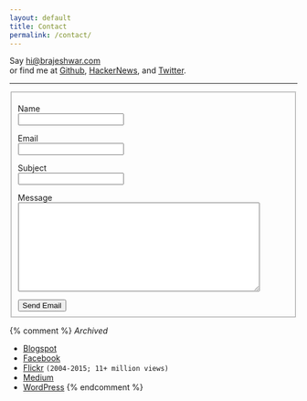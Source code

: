```yaml
---
layout: default
title: Contact
permalink: /contact/
---
```


Say [hi@brajeshwar.com](mailto:hi@brajeshwar.com)\
or find me at
[Github](http://github.com/brajeshwar),
[HackerNews](https://news.ycombinator.com/user?id=Brajeshwar),
and
[Twitter](https://twitter.com/brajeshwar).

---

<form id="contact-form" action="https://formspree.io/f/mrgrrljj" method="POST">
  <fieldset>
    <p id="contact-form-status" style="font-weight: bold;"></p>
    <p>
      <label for="name">Name</label><br>
      <input type="text" name="name" required>
    </p>
    <p>
      <label for="email">Email</label><br>
      <input type="email" name="email" required>
    </p>
    <p>
      <label for="subject">Subject</label><br>
      <input type="text" name="subject" required>
    </p>
    <p>
      <label for="message">Message</label><br>
      <textarea cols="50" rows="10" name="message" required></textarea>
    </p>
    <button type="submit">Send Email</button>
  </fieldset>
</form>

<script>
var form = document.getElementById("contact-form");

async function handleSubmit(event) {
  event.preventDefault();
  var status = document.getElementById("contact-form-status");
  var data = new FormData(event.target);
  fetch(event.target.action, {
    method: form.method,
    body: data,
    headers: {
      'Accept': 'application/json'
    }
  }).then(response => {
    status.innerHTML = "Thanks! Email Sent.";
    form.reset()
  }).catch(error => {
    status.innerHTML = "Oops! Didn't work. Can you please retry?"
  });
}
form.addEventListener("submit", handleSubmit)
</script>


{% comment %}
_Archived_

- [Blogspot](http://brajeshwar.blogspot.com)
- [Facebook](https://www.facebook.com/brajeshwar/)
- [Flickr](https://www.flickr.com/photos/brajeshwar/) `(2004-2015; 11+ million views)`
- [Medium](https://medium.com/@brajeshwar)
- [WordPress](https://profiles.wordpress.org/brajeshwar/)
{% endcomment %}